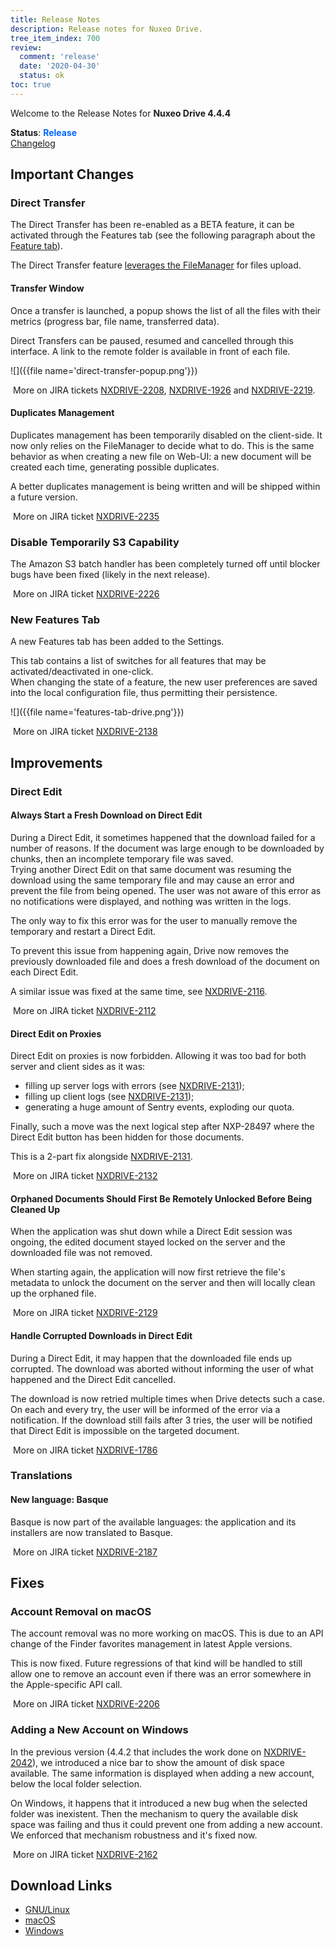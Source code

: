 ```yaml
---
title: Release Notes
description: Release notes for Nuxeo Drive.
tree_item_index: 700
review:
  comment: 'release'
  date: '2020-04-30'
  status: ok
toc: true
---
```


Welcome to the Release Notes for **Nuxeo Drive 4.4.4**

**Status**: <font color="#0066ff">**Release**</font> </br>
<i class="fa fa-long-arrow-right" aria-hidden="true"></i> [Changelog](https://github.com/nuxeo/nuxeo-drive/blob/master/docs/changes/4.4.4.md)

## Important Changes

### Direct Transfer

The Direct Transfer has been re-enabled as a BETA feature, it can be activated through the Features tab (see the following paragraph about the [Feature tab](#new-features-tab)).

The Direct Transfer feature [leverages the FileManager](https://jira.nuxeo.com/browse/NXDRIVE-2065) for files upload.

#### Transfer Window

Once a transfer is launched, a popup shows the list of all the files with their metrics (progress bar, file name, transferred data).

Direct Transfers can be paused, resumed and cancelled through this interface. A link to the remote folder is available in front of each file.

![]({{file name='direct-transfer-popup.png'}})

<i class="fa fa-long-arrow-right" aria-hidden="true"></i>&nbsp;More on JIRA tickets [NXDRIVE-2208](https://jira.nuxeo.com/browse/NXDRIVE-2208), [NXDRIVE-1926](https://jira.nuxeo.com/browse/NXDRIVE-1926) and [NXDRIVE-2219](https://jira.nuxeo.com/browse/NXDRIVE-2219).

#### Duplicates Management

Duplicates management has been temporarily disabled on the client-side. It now only relies on the FileManager to decide what to do. This is the same behavior as when creating a new file on Web-UI: a new document will be created each time, generating possible duplicates.

A better duplicates management is being written and will be shipped within a future version.

<i class="fa fa-long-arrow-right" aria-hidden="true"></i>&nbsp;More on JIRA ticket [NXDRIVE-2235](https://jira.nuxeo.com/browse/NXDRIVE-2235)

### Disable Temporarily S3 Capability

The Amazon S3 batch handler has been completely turned off until blocker bugs have been fixed (likely in the next release).

<i class="fa fa-long-arrow-right" aria-hidden="true"></i>&nbsp;More on JIRA ticket [NXDRIVE-2226](https://jira.nuxeo.com/browse/NXDRIVE-2226)

### New Features Tab

A new Features tab has been added to the Settings.

This tab contains a list of switches for all features that may be activated/deactivated in one-click.</br>
When changing the state of a feature, the new user preferences are saved into the local configuration file, thus permitting their persistence.

![]({{file name='features-tab-drive.png'}})

<i class="fa fa-long-arrow-right" aria-hidden="true"></i>&nbsp;More on JIRA ticket [NXDRIVE-2138](https://jira.nuxeo.com/browse/NXDRIVE-2138)

## Improvements

### Direct Edit

#### Always Start a Fresh Download on Direct Edit

During a Direct Edit, it sometimes happened that the download failed for a number of reasons.
If the document was large enough to be downloaded by chunks, then an incomplete temporary file was saved.</br>
Trying another Direct Edit on that same document was resuming the download using the same temporary file and may cause an error and prevent the file from being opened. The user was not aware of this error as no notifications were displayed, and nothing was written in the logs.

The only way to fix this error was for the user to manually remove the temporary and restart a Direct Edit.

To prevent this issue from happening again, Drive now removes the previously downloaded file and does a fresh download of the document on each Direct Edit.

A similar issue was fixed at the same time, see [NXDRIVE-2116](https://jira.nuxeo.com/browse/NXDRIVE-2116).

<i class="fa fa-long-arrow-right" aria-hidden="true"></i>&nbsp;More on JIRA ticket [NXDRIVE-2112](https://jira.nuxeo.com/browse/NXDRIVE-2112)

#### Direct Edit on Proxies

Direct Edit on proxies is now forbidden. Allowing it was too bad for both server and client sides as it was:

- filling up server logs with errors (see [NXDRIVE-2131](https://jira.nuxeo.com/browse/NXDRIVE-2131));
- filling up client logs (see [NXDRIVE-2131](https://jira.nuxeo.com/browse/NXDRIVE-2131));
- generating a huge amount of Sentry events, exploding our quota.

Finally, such a move was the next logical step after NXP-28497 where the Direct Edit button has been hidden for those documents.

This is a 2-part fix alongside [NXDRIVE-2131](https://jira.nuxeo.com/browse/NXDRIVE-2131).

<i class="fa fa-long-arrow-right" aria-hidden="true"></i>&nbsp;More on JIRA ticket [NXDRIVE-2132](https://jira.nuxeo.com/browse/NXDRIVE-2132)

#### Orphaned Documents Should First Be Remotely Unlocked Before Being Cleaned Up

When the application was shut down while a Direct Edit session was ongoing, the edited document stayed locked on the server and the downloaded file was not removed.

When starting again, the application will now first retrieve the file's metadata to unlock the document on the server and then will locally clean up the orphaned file.

<i class="fa fa-long-arrow-right" aria-hidden="true"></i>&nbsp;More on JIRA ticket [NXDRIVE-2129](https://jira.nuxeo.com/browse/NXDRIVE-2129)

#### Handle Corrupted Downloads in Direct Edit

During a Direct Edit, it may happen that the downloaded file ends up corrupted.
The download was aborted without informing the user of what happened and the Direct Edit cancelled.

The download is now retried multiple times when Drive detects such a case. On each and every try, the user will be informed of the error via a notification. If the download still fails after 3 tries, the user will be notified that Direct Edit is impossible on the targeted document.

<i class="fa fa-long-arrow-right" aria-hidden="true"></i>&nbsp;More on JIRA ticket [NXDRIVE-1786](https://jira.nuxeo.com/browse/NXDRIVE-1786)

### Translations

#### New language: Basque

Basque is now part of the available languages: the application and its installers are now translated to Basque.

<i class="fa fa-long-arrow-right" aria-hidden="true"></i>&nbsp;More on JIRA ticket [NXDRIVE-2187](https://jira.nuxeo.com/browse/NXDRIVE-2187)

## Fixes

### Account Removal on macOS

The account removal was no more working on macOS. This is due to an API change of the Finder favorites management in latest Apple versions.

This is now fixed. Future regressions of that kind will be handled to still allow one to remove an account even if there was an error somewhere in the Apple-specific API call.

<i class="fa fa-long-arrow-right" aria-hidden="true"></i>&nbsp;More on JIRA ticket [NXDRIVE-2206](https://jira.nuxeo.com/browse/NXDRIVE-2206)

### Adding a New Account on Windows

In the previous version (4.4.2 that includes the work done on [NXDRIVE-2042](https://jira.nuxeo.com/browse/NXDRIVE-2042)), we introduced a nice bar to show the amount of disk space available. The same information is displayed when adding a new account, below the local folder selection.

On Windows, it happens that it introduced a new bug when the selected folder was inexistent. Then the mechanism to query the available disk space was failing and thus it could prevent one from adding a new account.
We enforced that mechanism robustness and it's fixed now.

<i class="fa fa-long-arrow-right" aria-hidden="true"></i>&nbsp;More on JIRA ticket [NXDRIVE-2162](https://jira.nuxeo.com/browse/NXDRIVE-2162)


## Download Links

- [GNU/Linux](https://community.nuxeo.com/static/drive-updates/release/nuxeo-drive-4.4.4-x86_64.AppImage)
- [macOS](https://community.nuxeo.com/static/drive-updates/release/nuxeo-drive-4.4.4.dmg)
- [Windows](https://community.nuxeo.com/static/drive-updates/release/nuxeo-drive-4.4.4.exe)
